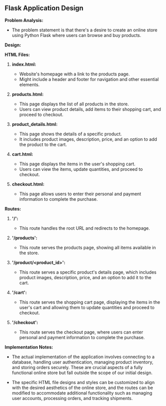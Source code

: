 ## Flask Application Design

**Problem Analysis:**

- The problem statement is that there's a desire to create an online store using Python Flask where users can browse and buy products.

**Design:**

**HTML Files:**

1. **index.html:**
    - Website's homepage with a link to the products page.
    - Might include a header and footer for navigation and other essential elements.

2. **products.html:**
    - This page displays the list of all products in the store.
    - Users can view product details, add items to their shopping cart, and proceed to checkout.

3. **product_details.html:**
    - This page shows the details of a specific product.
    - It includes product images, description, price, and an option to add the product to the cart.

4. **cart.html:**
    - This page displays the items in the user's shopping cart.
    - Users can view the items, update quantities, and proceed to checkout.

5. **checkout.html:**
    - This page allows users to enter their personal and payment information to complete the purchase.

**Routes:**

1. **'/':**
    - This route handles the root URL and redirects to the homepage.

2. **'/products':**
    - This route serves the products page, showing all items available in the store.

3. **'/product/<product_id>':**
    - This route serves a specific product's details page, which includes product images, description, price, and an option to add it to the cart.

4. **'/cart':**
    - This route serves the shopping cart page, displaying the items in the user's cart and allowing them to update quantities and proceed to checkout.

5. **'/checkout':**
    - This route serves the checkout page, where users can enter personal and payment information to complete the purchase.

**Implementation Notes:**

- The actual implementation of the application involves connecting to a database, handling user authentication, managing product inventory, and storing orders securely. These are crucial aspects of a fully functional online store but fall outside the scope of our initial design.

- The specific HTML file designs and styles can be customized to align with the desired aesthetics of the online store, and the routes can be modified to accommodate additional functionality such as managing user accounts, processing orders, and tracking shipments.